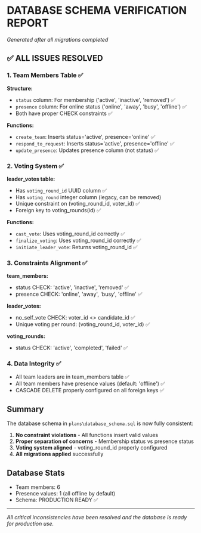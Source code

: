# DATABASE SCHEMA VERIFICATION REPORT
*Generated after all migrations completed*

## ✅ ALL ISSUES RESOLVED

### 1. Team Members Table ✅
**Structure:**
- `status` column: For membership ('active', 'inactive', 'removed') ✅
- `presence` column: For online status ('online', 'away', 'busy', 'offline') ✅
- Both have proper CHECK constraints ✅

**Functions:**
- `create_team`: Inserts status='active', presence='online' ✅
- `respond_to_request`: Inserts status='active', presence='offline' ✅
- `update_presence`: Updates presence column (not status) ✅

### 2. Voting System ✅
**leader_votes table:**
- Has `voting_round_id` UUID column ✅
- Has `voting_round` integer column (legacy, can be removed)
- Unique constraint on (voting_round_id, voter_id) ✅
- Foreign key to voting_rounds(id) ✅

**Functions:**
- `cast_vote`: Uses voting_round_id correctly ✅
- `finalize_voting`: Uses voting_round_id correctly ✅
- `initiate_leader_vote`: Returns voting_round_id ✅

### 3. Constraints Alignment ✅
**team_members:**
- status CHECK: 'active', 'inactive', 'removed' ✅
- presence CHECK: 'online', 'away', 'busy', 'offline' ✅

**leader_votes:**
- no_self_vote CHECK: voter_id <> candidate_id ✅
- Unique voting per round: (voting_round_id, voter_id) ✅

**voting_rounds:**
- status CHECK: 'active', 'completed', 'failed' ✅

### 4. Data Integrity ✅
- All team leaders are in team_members table ✅
- All team members have presence values (default: 'offline') ✅
- CASCADE DELETE properly configured on all foreign keys ✅

## Summary

The database schema in `plans\database_schema.sql` is now fully consistent:

1. **No constraint violations** - All functions insert valid values
2. **Proper separation of concerns** - Membership status vs presence status
3. **Voting system aligned** - voting_round_id properly configured
4. **All migrations applied** successfully

## Database Stats
- Team members: 6
- Presence values: 1 (all offline by default)
- Schema: PRODUCTION READY ✅

---
*All critical inconsistencies have been resolved and the database is ready for production use.*